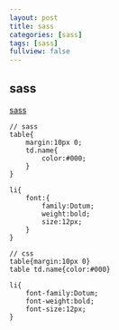 ```yaml
---
layout: post
title: sass
categories: [sass]
tags: [sass]
fullview: false
---
```


## sass  
[sass](http://sass-lang.com/ "sass")  

		
	// sass
	table{
		margin:10px 0;
		td.name{
			color:#000;
		}
	}

	li{
		font:{
			family:Dotum;
			weight:bold;
			size:12px;
		}
	}

	// css
	table{margin:10px 0}
	table td.name{color:#000}

	li{
		font-family:Dotum;
		font-weight:bold;
		font-size:12px;
	}